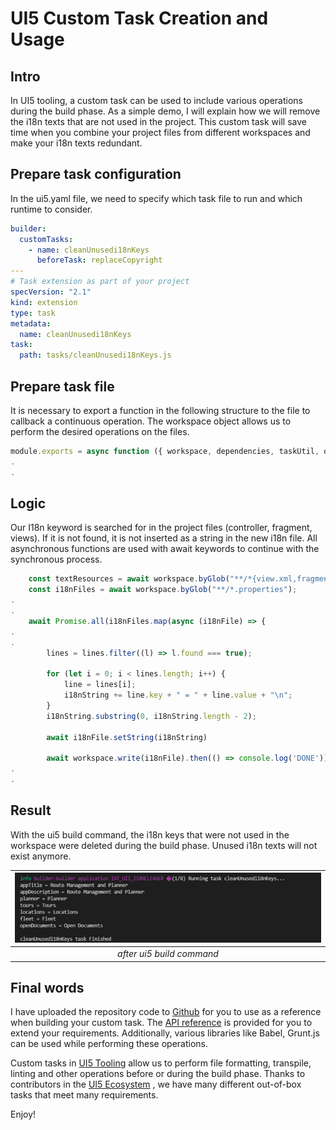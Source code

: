 # UI5 Custom Task Creation and Usage 

## Intro

In UI5 tooling, a custom task can be used to include various operations during the build phase. As a simple demo, I will explain how we will remove the i18n texts that are not used in the project. This custom task will save time when you combine your project files from different workspaces and make your i18n texts redundant.


## Prepare task configuration

In the ui5.yaml file, we need to specify which task file to run and which runtime to consider.

````yaml
builder:
  customTasks:
    - name: cleanUnusedi18nKeys
      beforeTask: replaceCopyright
---
# Task extension as part of your project
specVersion: "2.1"
kind: extension
type: task
metadata:
  name: cleanUnusedi18nKeys
task:
  path: tasks/cleanUnusedi18nKeys.js
````

## Prepare task file
It is necessary to export a function in the following structure to the file to callback a continuous operation. The workspace object allows us to perform the desired operations on the files.

````javascript
module.exports = async function ({ workspace, dependencies, taskUtil, options }) {
.
.
````

## Logic
Our I18n keyword is searched for in the project files (controller, fragment, views). If it is not found, it is not inserted as a string in the new i18n file. All asynchronous functions are used with await keywords to continue with the synchronous process. 

````javascript
    const textResources = await workspace.byGlob("**/*{view.xml,fragment.xml,controller.js,manifest.json}");
    const i18nFiles = await workspace.byGlob("**/*.properties");
.
.
    await Promise.all(i18nFiles.map(async (i18nFile) => {
. 
.
        lines = lines.filter((l) => l.found === true);

        for (let i = 0; i < lines.length; i++) {
            line = lines[i];
            i18nString += line.key + " = " + line.value + "\n";
        }
        i18nString.substring(0, i18nString.length - 2);

        await i18nFile.setString(i18nString)

        await workspace.write(i18nFile).then(() => console.log('DONE'));
.
.
````

## Result

With the ui5 build command, the i18n keys that were not used in the workspace were deleted during the build phase. Unused i18n texts will not exist anymore.

| ![For mobile devices](images/custom-tasks-1.png) | 
|:--:| 
| *after ui5 build command* |

## Final words
I have uploaded the repository code to [Github](https://github.com/Yunustuzun/UI5-i18n-cleaner) for you to use as a reference when building your custom task. The [API reference](https://sap.github.io/ui5-tooling/api/index.html) is provided for you to extend your requirements. Additionally, various libraries like Babel, Grunt.js can be used while performing these operations.

Custom tasks in [UI5 Tooling](https://sap.github.io/ui5-tooling/) allow us to perform file formatting, transpile, linting and other operations before or during the build phase. Thanks to contributors in the [UI5 Ecosystem](https://github.com/ui5-community/ui5-ecosystem-showcase) , we have many different out-of-box tasks that meet many requirements.

Enjoy!
